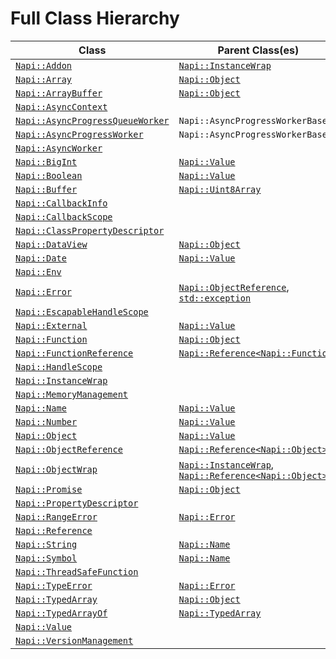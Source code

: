 # Full Class Hierarchy

| Class | Parent Class(es) |
|---|---|
| [`Napi::Addon`][] | [`Napi::InstanceWrap`][] |
| [`Napi::Array`][] | [`Napi::Object`][] |
| [`Napi::ArrayBuffer`][] | [`Napi::Object`][] |
| [`Napi::AsyncContext`][] |  |
| [`Napi::AsyncProgressQueueWorker`][] | `Napi::AsyncProgressWorkerBase` |
| [`Napi::AsyncProgressWorker`][] | `Napi::AsyncProgressWorkerBase` |
| [`Napi::AsyncWorker`][] |  |
| [`Napi::BigInt`][] | [`Napi::Value`][] |
| [`Napi::Boolean`][] | [`Napi::Value`][] |
| [`Napi::Buffer`][] | [`Napi::Uint8Array`][] |
| [`Napi::CallbackInfo`][] |  |
| [`Napi::CallbackScope`][] |  |
| [`Napi::ClassPropertyDescriptor`][] |  |
| [`Napi::DataView`][] | [`Napi::Object`][] |
| [`Napi::Date`][] | [`Napi::Value`][] |
| [`Napi::Env`][] |  |
| [`Napi::Error`][] | [`Napi::ObjectReference`][], [`std::exception`][] |
| [`Napi::EscapableHandleScope`][] |  |
| [`Napi::External`][] | [`Napi::Value`][] |
| [`Napi::Function`][] | [`Napi::Object`][] |
| [`Napi::FunctionReference`][] | [`Napi::Reference<Napi::Function>`][] |
| [`Napi::HandleScope`][] |  |
| [`Napi::InstanceWrap`][] |  |
| [`Napi::MemoryManagement`][] |  |
| [`Napi::Name`][] | [`Napi::Value`][] |
| [`Napi::Number`][] | [`Napi::Value`][] |
| [`Napi::Object`][] | [`Napi::Value`][] |
| [`Napi::ObjectReference`][] | [`Napi::Reference<Napi::Object>`][] |
| [`Napi::ObjectWrap`][] | [`Napi::InstanceWrap`][], [`Napi::Reference<Napi::Object>`][] |
| [`Napi::Promise`][] | [`Napi::Object`][] |
| [`Napi::PropertyDescriptor`][] |  |
| [`Napi::RangeError`][] | [`Napi::Error`][] |
| [`Napi::Reference`] |  |
| [`Napi::String`][] | [`Napi::Name`][] |
| [`Napi::Symbol`][] | [`Napi::Name`][] |
| [`Napi::ThreadSafeFunction`][] |  |
| [`Napi::TypeError`][] | [`Napi::Error`][] |
| [`Napi::TypedArray`][] | [`Napi::Object`][] |
| [`Napi::TypedArrayOf`][] | [`Napi::TypedArray`][] |
| [`Napi::Value`][] |  |
| [`Napi::VersionManagement`][] |  |

[`Napi::Addon`]: ./addon.md
[`Napi::Array`]: ./array.md
[`Napi::ArrayBuffer`]: ./array_buffer.md
[`Napi::AsyncContext`]: ./async_context.md
[`Napi::AsyncProgressQueueWorker`]: ./async_worker_variants.md#asyncprogressqueueworker
[`Napi::AsyncProgressWorker`]: ./async_worker_variants.md#asyncprogressworker
[`Napi::AsyncWorker`]: ./async_worker.md
[`Napi::BigInt`]: ./bigint.md
[`Napi::Boolean`]: ./boolean.md
[`Napi::Buffer`]: ./buffer.md
[`Napi::CallbackInfo`]: ./callbackinfo.md
[`Napi::CallbackScope`]: ./callback_scope.md
[`Napi::ClassPropertyDescriptor`]: ./class_property_descriptor.md
[`Napi::DataView`]: ./dataview.md
[`Napi::Date`]: ./date.md
[`Napi::Env`]: ./env.md
[`Napi::Error`]: ./error.md
[`Napi::EscapableHandleScope`]: ./escapable_handle_scope.md
[`Napi::External`]: ./external.md
[`Napi::Function`]: ./function.md
[`Napi::FunctionReference`]: ./function_reference.md
[`Napi::HandleScope`]: ./handle_scope.md
[`Napi::InstanceWrap`]: ./instance_wrap.md
[`Napi::MemoryManagement`]: ./memory_management.md
[`Napi::Name`]: ./name.md
[`Napi::Number`]: ./number.md
[`Napi::Object`]: ./object.md
[`Napi::ObjectReference`]: ./object_reference.md
[`Napi::ObjectWrap`]: ./object_wrap.md
[`Napi::Promise`]: ./promise.md
[`Napi::PropertyDescriptor`]: ./property_descriptor.md
[`Napi::RangeError`]: ./range_error.md
[`Napi::Reference`]: ./reference.md
[`Napi::Reference<Napi::Function>`]: ./reference.md
[`Napi::Reference<Napi::Object>`]: ./reference.md
[`Napi::String`]: ./string.md
[`Napi::Symbol`]: ./symbol.md
[`Napi::ThreadSafeFunction`]: ./thread_safe_function.md
[`Napi::TypeError`]: ./type_error.md
[`Napi::TypedArray`]: ./typed_array.md
[`Napi::TypedArrayOf`]: ./typed_array_of.md
[`Napi::Uint8Array`]: ./typed_array_of.md
[`Napi::Value`]: ./value.md
[`Napi::VersionManagement`]: ./version_management.md
[`std::exception`]: https://cplusplus.com/reference/exception/exception/
